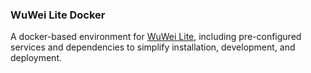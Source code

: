### WuWei Lite Docker

A docker-based environment for [WuWei Lite](https://github.com/xiaochong0302/wuwei-lite), including pre-configured services and dependencies to simplify installation, development, and deployment.
